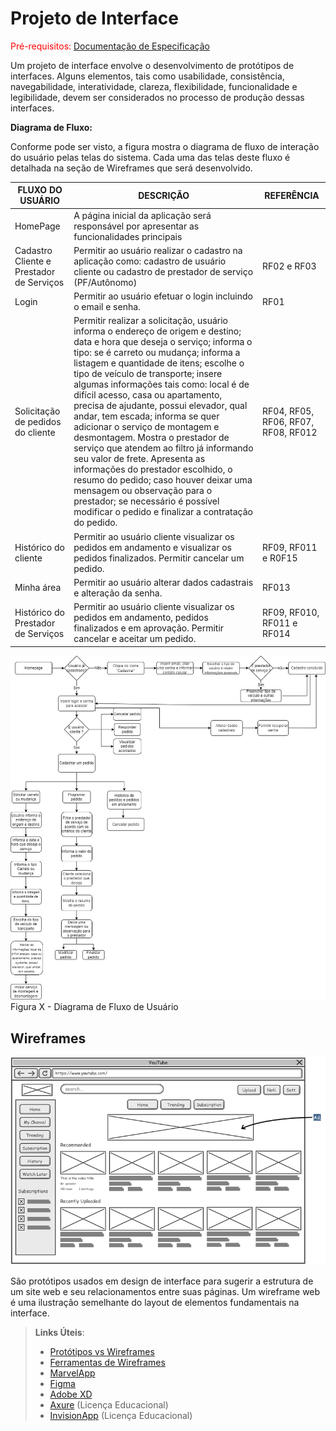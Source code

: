 
# Projeto de Interface

<span style="color:red">Pré-requisitos: <a href="2-Especificação do Projeto.md"> Documentação de Especificação</a></span>

Um projeto de interface envolve o desenvolvimento de protótipos de interfaces. Alguns elementos, tais como usabilidade, consistência, navegabilidade, interatividade, clareza, flexibilidade, funcionalidade e legibilidade, devem ser considerados no processo de produção dessas interfaces.	 

**Diagrama de Fluxo:**  

Conforme pode ser visto, a figura  mostra o diagrama de fluxo de interação do usuário pelas telas do sistema. Cada uma das telas deste fluxo é detalhada na seção de Wireframes que será desenvolvido. 

|FLUXO DO USUÁRIO| DESCRIÇÃO  |REFERÊNCIA                |
|--------------------|--------------------------------------------|----------------------------------------|
|HomePage           | A página inicial da aplicação será responsável por apresentar as funcionalidades principais        |  |
|Cadastro Cliente e Prestador de Serviços | Permitir ao usuário realizar o cadastro na aplicação como: cadastro de usuário cliente ou cadastro de prestador de serviço (PF/Autônomo)   | RF02 e RF03           |
| Login                   | Permitir ao usuário efetuar o login incluindo o email e senha.     |  RF01                                      |
|Solicitação de pedidos do cliente             | Permitir realizar a solicitação, usuário informa o endereço de origem e destino; data e hora que deseja o serviço; informa o tipo: se é carreto ou mudança; informa a listagem e quantidade de itens; escolhe o tipo de veículo de transporte; insere algumas informações tais como: local é de difícil acesso, casa ou apartamento, precisa de ajudante, possui elevador, qual andar, tem escada; informa se quer adicionar o serviço de montagem e desmontagem. Mostra o prestador de serviço que atendem ao filtro já informando seu valor de frete. Apresenta as informações do prestador escolhido, o resumo do pedido; caso houver deixar uma mensagem ou observação para o prestador; se necessário é possível modificar o pedido e  finalizar a contratação do pedido. | RF04, RF05, RF06, RF07, RF08, RF012 |
| Histórico do cliente | Permitir ao usuário cliente visualizar os pedidos em andamento e visualizar os pedidos finalizados. Permitir cancelar um pedido.      | RF09, RF011 e R0F15 |
| Minha área                     | Permitir ao usuário alterar dados cadastrais e alteração da senha.      |  RF013                                      |
| Histórico do Prestador de Serviços                    | Permitir ao usuário cliente visualizar os pedidos em andamento, pedidos finalizados e em aprovação. Permitir cancelar e aceitar um pedido.     |  RF09, RF010, RF011 e RF014                                       |


![Exemplo de Diagrama de Fluxo](img/Fluxograma_ClickExpress.jpg)
Figura X - Diagrama de Fluxo de Usuário

## Wireframes

![Exemplo de Wireframe](img/wireframe-example.png)

São protótipos usados em design de interface para sugerir a estrutura de um site web e seu relacionamentos entre suas páginas. Um wireframe web é uma ilustração semelhante do layout de elementos fundamentais na interface.
 
> **Links Úteis**:
> - [Protótipos vs Wireframes](https://www.nngroup.com/videos/prototypes-vs-wireframes-ux-projects/)
> - [Ferramentas de Wireframes](https://rockcontent.com/blog/wireframes/)
> - [MarvelApp](https://marvelapp.com/developers/documentation/tutorials/)
> - [Figma](https://www.figma.com/)
> - [Adobe XD](https://www.adobe.com/br/products/xd.html#scroll)
> - [Axure](https://www.axure.com/edu) (Licença Educacional)
> - [InvisionApp](https://www.invisionapp.com/) (Licença Educacional)
